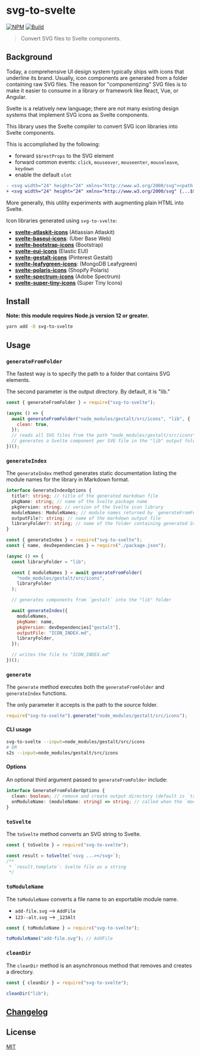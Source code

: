 # svg-to-svelte

[![NPM][npm]][npm-url]
[![Build][build]][build-badge]

> Convert SVG files to Svelte components.

## Background

Today, a comprehensive UI design system typically ships with icons that underline its brand. Usually, icon components are generated from a folder containing raw SVG files. The reason for "componentizing" SVG files is to make it easier to consume in a library or framework like React, Vue, or Angular.

Svelte is a relatively new language; there are not many existing design systems that implement SVG icons as Svelte components.

This library uses the Svelte compiler to convert SVG icon libraries into Svelte components.

This is accomplished by the following:

- forward `$$restProps` to the SVG element
- forward common events: `click`, `mouseover`, `mouseenter`, `mouseleave`, `keydown`
- enable the default `slot`

```diff
- <svg width="24" height="24" xmlns="http://www.w3.org/2000/svg"><path d="M17 1a3 3 0 0 1 3 3v16a3 3 0 0 1-3 3H7a3 3 0 0 1-3-3V4a3 3 0 0 1 3-3h10zM7 20h10v-4H7v4z" fill="#767676" fill-rule="evenodd"/></svg>
+ <svg width="24" height="24" xmlns="http://www.w3.org/2000/svg" {...$$restProps} on:click on:mouseover on:mouseenter on:mouseleave on:keydown><slot /><path d="M17 1a3 3 0 0 1 3 3v16a3 3 0 0 1-3 3H7a3 3 0 0 1-3-3V4a3 3 0 0 1 3-3h10zM7 20h10v-4H7v4z" fill="#767676" fill-rule="evenodd" /></svg>
```

More generally, this utility experiments with augmenting plain HTML into Svelte.

Icon libraries generated using `svg-to-svelte`:

- **[svelte-atlaskit-icons](https://github.com/metonym/svelte-atlaskit-icons)** (Atlassian Atlaskit)
- **[svelte-baseui-icons](https://github.com/metonym/svelte-baseui-icons)**: (Uber Base Web)
- **[svelte-bootstrap-icons](https://github.com/metonym/svelte-bootstrap-icons)** (Bootstrap)
- **[svelte-eui-icons](https://github.com/metonym/svelte-eui-icons)** (Elastic EUI)
- **[svelte-gestalt-icons](https://github.com/metonym/svelte-gestalt-icons)** (Pinterest Gestalt)
- **[svelte-leafygreen-icons](https://github.com/metonym/svelte-leafygreen-icons)**: (MongoDB Leafygreen)
- **[svelte-polaris-icons](https://github.com/metonym/svelte-polaris-icons)** (Shopify Polaris)
- **[svelte-spectrum-icons](https://github.com/metonym/svelte-spectrum-icons)** (Adobe Spectrum)
- **[svelte-super-tiny-icons](https://github.com/metonym/svelte-super-tiny-icons)** (Super Tiny Icons)

## Install

**Note: this module requires Node.js version 12 or greater.**

```bash
yarn add -D svg-to-svelte
```

## Usage

### `generateFromFolder`

The fastest way is to specify the path to a folder that contains SVG elements.

The second parameter is the output directory. By default, it is "lib."

```js
const { generateFromFolder } = require("svg-to-svelte");

(async () => {
  await generateFromFolder("node_modules/gestalt/src/icons", "lib", {
    clean: true,
  });
  // reads all SVG files from the path "node_modules/gestalt/src/icons"
  // generates a Svelte component per SVG file in the "lib" output folder
})();
```

### `generateIndex`

The `generateIndex` method generates static documentation listing the module names for the library in Markdown format.

```ts
interface GenerateIndexOptions {
  title?: string; // title of the generated markdown file
  pkgName: string; // name of the Svelte package name
  pkgVersion: string; // version of the Svelte icon library
  moduleNames: ModuleNames; // module names returned by `generateFromFolder`
  outputFile?: string; // name of the markdown output file
  libraryFolder?: string; // name of the folder containing generated Svelte components
}
```

```js
const { generateIndex } = require("svg-to-svelte");
const { name, devDependencies } = require("./package.json");

(async () => {
  const libraryFolder = "lib";

  const { moduleNames } = await generateFromFolder(
    "node_modules/gestalt/src/icons",
    libraryFolder
  );

  // generates components from `gestalt` into the "lib" folder

  await generateIndex({
    moduleNames,
    pkgName: name,
    pkgVersion: devDependencies["gestalt"],
    outputFile: "ICON_INDEX.md",
    libraryFolder,
  });

  // writes the file to "ICON_INDEX.md"
})();
```

### `generate`

The `generate` method executes both the `generateFromFolder` and `generateIndex` functions.

The only parameter it accepts is the path to the source folder.

```js
require("svg-to-svelte").generate("node_modules/gestalt/src/icons");
```

#### CLI usage

```sh
svg-to-svelte --input=node_modules/gestalt/src/icons
# OR
s2s --input=node_modules/gestalt/src/icons
```

#### Options

An optional third argument passed to `generateFromFolder` include:

```ts
interface GenerateFromFolderOptions {
  clean: boolean; // remove and create output directory (default is `true`)
  onModuleName: (moduleName: string) => string; // called when the `moduleName` is created
}
```

### `toSvelte`

The `toSvelte` method converts an SVG string to Svelte.

```js
const { toSvelte } = require("svg-to-svelte");

const result = toSvelte(`<svg ...></svg>`);
/**
 * `result.template`: Svelte file as a string
 */
```

### `toModuleName`

The `toModuleName` converts a file name to an exportable module name.

- `add-file.svg` --> `AddFile`
- `123--alt.svg` --> `_123Alt`

```ts
const { toModuleName } = require("svg-to-svelte");

toModuleName("add-file.svg"); // AddFile
```

### `cleanDir`

The `cleanDir` method is an asynchronous method that removes and creates a directory.

```ts
const { cleanDir } = require("svg-to-svelte");

cleanDir("lib");
```

## [Changelog](CHANGELOG.md)

## License

[MIT](LICENSE)

[npm]: https://img.shields.io/npm/v/svg-to-svelte.svg?color=blue
[npm-url]: https://npmjs.com/package/svg-to-svelte
[build]: https://travis-ci.com/metonym/svg-to-svelte.svg?branch=master
[build-badge]: https://travis-ci.com/metonym/svg-to-svelte
